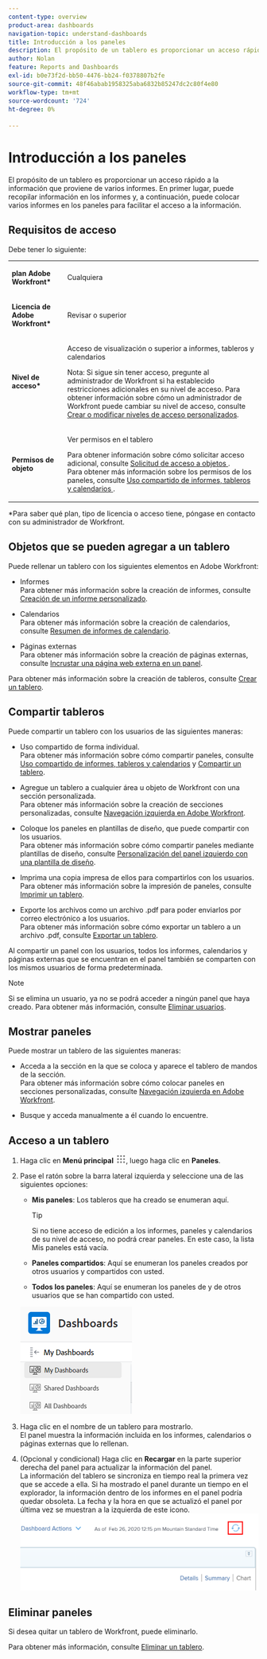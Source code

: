 ```yaml
---
content-type: overview
product-area: dashboards
navigation-topic: understand-dashboards
title: Introducción a los paneles
description: El propósito de un tablero es proporcionar un acceso rápido a la información. Puede recopilar información en los informes y luego colocarla en los paneles para facilitar el acceso a la información.
author: Nolan
feature: Reports and Dashboards
exl-id: b0e73f2d-bb50-4476-bb24-f0378807b2fe
source-git-commit: 48f46abab1958325aba6832b85247dc2c80f4e80
workflow-type: tm+mt
source-wordcount: '724'
ht-degree: 0%

---
```


# Introducción a los paneles

El propósito de un tablero es proporcionar un acceso rápido a la información que proviene de varios informes. En primer lugar, puede recopilar información en los informes y, a continuación, puede colocar varios informes en los paneles para facilitar el acceso a la información.

## Requisitos de acceso

Debe tener lo siguiente:

<table style="table-layout:auto">
 <col> 
 </col> 
 <col> 
 </col> 
 <tbody> 
  <tr> 
   <td> <p><strong>plan Adobe Workfront*</strong></p> </td> 
   <td>Cualquiera</td> 
  </tr> 
  <tr> 
   <td> <p><strong>Licencia de Adobe Workfront*</strong></p> </td> 
   <td> <p>Revisar o superior</p> </td> 
  </tr> 
  <tr> 
   <td><strong>Nivel de acceso*</strong> </td> 
   <td> <p>Acceso de visualización o superior a informes, tableros y calendarios</p> <p>Nota: Si sigue sin tener acceso, pregunte al administrador de Workfront si ha establecido restricciones adicionales en su nivel de acceso. Para obtener información sobre cómo un administrador de Workfront puede cambiar su nivel de acceso, consulte <a href="../../../administration-and-setup/add-users/configure-and-grant-access/create-modify-access-levels.md" class="MCXref xref">Crear o modificar niveles de acceso personalizados</a>.</p> </td> 
  </tr> 
  <tr> 
   <td> <p><strong>Permisos de objeto</strong> </p> </td> 
   <td> <p>Ver permisos en el tablero</p> <p>Para obtener información sobre cómo solicitar acceso adicional, consulte <a href="../../../workfront-basics/grant-and-request-access-to-objects/request-access.md" class="MCXref xref">Solicitud de acceso a objetos </a>.<br>Para obtener más información sobre los permisos de los paneles, consulte <a href="../../../workfront-basics/grant-and-request-access-to-objects/permissions-reports-dashboards-calendars.md" class="MCXref xref">Uso compartido de informes, tableros y calendarios </a>.</p> </td> 
  </tr> 
 </tbody> 
</table>

&#42;Para saber qué plan, tipo de licencia o acceso tiene, póngase en contacto con su administrador de Workfront.

## Objetos que se pueden agregar a un tablero

Puede rellenar un tablero con los siguientes elementos en Adobe Workfront:

* Informes\
  Para obtener más información sobre la creación de informes, consulte [Creación de un informe personalizado](../../../reports-and-dashboards/reports/creating-and-managing-reports/create-custom-report.md).

* Calendarios\
  Para obtener más información sobre la creación de calendarios, consulte [Resumen de informes de calendario](../../../reports-and-dashboards/reports/calendars/calendar-reports-overview.md).

* Páginas externas\
  Para obtener más información sobre la creación de páginas externas, consulte [Incrustar una página web externa en un panel](../../../reports-and-dashboards/dashboards/creating-and-managing-dashboards/embed-external-web-page-dashboard.md).

Para obtener más información sobre la creación de tableros, consulte [Crear un tablero](../../../reports-and-dashboards/dashboards/creating-and-managing-dashboards/create-dashboard.md).

## Compartir tableros

Puede compartir un tablero con los usuarios de las siguientes maneras:

* Uso compartido de forma individual.\
  Para obtener más información sobre cómo compartir paneles, consulte [Uso compartido de informes, tableros y calendarios](../../../workfront-basics/grant-and-request-access-to-objects/permissions-reports-dashboards-calendars.md) y [Compartir un tablero](../../../reports-and-dashboards/dashboards/creating-and-managing-dashboards/share-dashboard.md).

* Agregue un tablero a cualquier área u objeto de Workfront con una sección personalizada.\
  Para obtener más información sobre la creación de secciones personalizadas, consulte [Navegación izquierda en Adobe Workfront](../../../workfront-basics/the-new-workfront-experience/simplified-left-navigation.md).

* Coloque los paneles en plantillas de diseño, que puede compartir con los usuarios.\
  Para obtener más información sobre cómo compartir paneles mediante plantillas de diseño, consulte [Personalización del panel izquierdo con una plantilla de diseño](../../../administration-and-setup/customize-workfront/use-layout-templates/customize-left-panel.md).

* Imprima una copia impresa de ellos para compartirlos con los usuarios.\
  Para obtener más información sobre la impresión de paneles, consulte [Imprimir un tablero](../../../reports-and-dashboards/dashboards/creating-and-managing-dashboards/print-dashboard.md).

* Exporte los archivos como un archivo .pdf para poder enviarlos por correo electrónico a los usuarios.\
  Para obtener más información sobre cómo exportar un tablero a un archivo .pdf, consulte [Exportar un tablero](../../../reports-and-dashboards/dashboards/creating-and-managing-dashboards/export-dashboard.md).

Al compartir un panel con los usuarios, todos los informes, calendarios y páginas externas que se encuentran en el panel también se comparten con los mismos usuarios de forma predeterminada.

>[!NOTE]
>
>Si se elimina un usuario, ya no se podrá acceder a ningún panel que haya creado. Para obtener más información, consulte [Eliminar usuarios](../../../administration-and-setup/add-users/create-and-manage-users/delete-a-user.md).

## Mostrar paneles

Puede mostrar un tablero de las siguientes maneras:

* Acceda a la sección en la que se coloca y aparece el tablero de mandos de la sección.\
  Para obtener más información sobre cómo colocar paneles en secciones personalizadas, consulte [Navegación izquierda en Adobe Workfront](../../../workfront-basics/the-new-workfront-experience/simplified-left-navigation.md).

* Busque y acceda manualmente a él cuando lo encuentre.

## Acceso a un tablero

1. Haga clic en **Menú principal** ![](assets/main-menu-icon.png), luego haga clic en **Paneles**.
1. Pase el ratón sobre la barra lateral izquierda y seleccione una de las siguientes opciones:

   * **Mis paneles**: Los tableros que ha creado se enumeran aquí.

     >[!TIP]
     >
     >Si no tiene acceso de edición a los informes, paneles y calendarios de su nivel de acceso, no podrá crear paneles. En este caso, la lista Mis paneles está vacía.

   * **Paneles compartidos**: Aquí se enumeran los paneles creados por otros usuarios y compartidos con usted.
   * **Todos los paneles**: Aquí se enumeran los paneles de y de otros usuarios que se han compartido con usted.

   ![Área de paneles](assets/dashboards-area.png)

1. Haga clic en el nombre de un tablero para mostrarlo.\
   El panel muestra la información incluida en los informes, calendarios o páginas externas que lo rellenan.
1. (Opcional y condicional) Haga clic en **Recargar** en la parte superior derecha del panel para actualizar la información del panel.\
   La información del tablero se sincroniza en tiempo real la primera vez que se accede a ella. Si ha mostrado el panel durante un tiempo en el explorador, la información dentro de los informes en el panel podría quedar obsoleta. La fecha y la hora en que se actualizó el panel por última vez se muestran a la izquierda de este icono.\
   ![Icono Recargar](assets/dashboard-reload-icon.png)

## Eliminar paneles

Si desea quitar un tablero de Workfront, puede eliminarlo.

Para obtener más información, consulte [Eliminar un tablero](../../../reports-and-dashboards/dashboards/creating-and-managing-dashboards/delete-dashboard.md).
